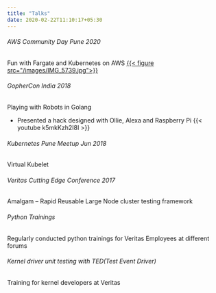 ```yaml
---
title: "Talks"
date: 2020-02-22T11:10:17+05:30
---
```


######  AWS Community Day Pune 2020
Fun with Fargate and Kubernetes on AWS
[{{< figure src="/images/IMG_5739.jpg">}}](https://www.slideshare.net/slideshow/embed_code/key/2wHSTb0eUpVUcg "AWS Community Day Pune 2020")

###### GopherCon India 2018
Playing with Robots in Golang
- Presented a hack designed with Ollie, Alexa and Raspberry Pi
{{< youtube k5mkKzh2I8I >}}

###### Kubernetes Pune Meetup Jun 2018
Virtual Kubelet

###### Veritas Cutting Edge Conference 2017
Amalgam – Rapid Reusable Large Node cluster testing framework
	
###### Python Trainings
Regularly conducted python trainings for Veritas Employees at different forums

###### Kernel driver unit testing with TED(Test Event Driver)
Training for kernel developers at Veritas
